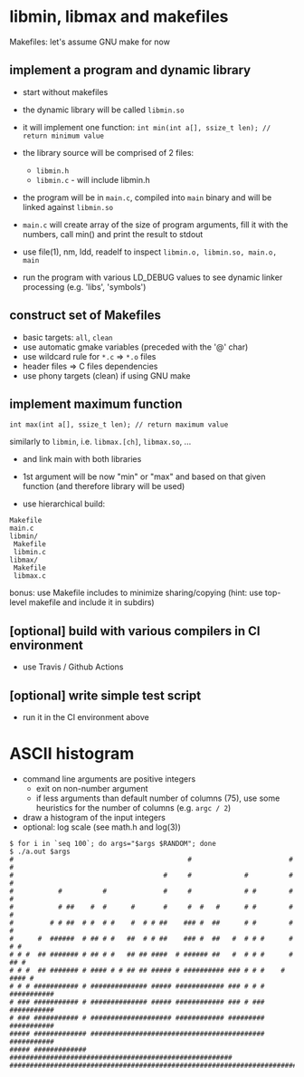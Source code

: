 
# libmin, libmax and makefiles

Makefiles: let's assume GNU make for now

## implement a program and dynamic library

- start without makefiles
- the dynamic library will be called `libmin.so`
- it will implement one function: `int min(int a[], ssize_t len); // return minimum value`
- the library source will be comprised of 2 files:
  - `libmin.h`
  - `libmin.c` - will include libmin.h

- the program will be in `main.c`, compiled into `main` binary and will be linked against `libmin.so`
- `main.c` will create array of the size of program arguments, fill it with the numbers, call min() and print the result to stdout
- use file(1), nm, ldd, readelf to inspect `libmin.o, libmin.so, main.o, main`
- run the program with various LD_DEBUG values to see dynamic linker
 processing (e.g. 'libs', 'symbols')

## construct set of Makefiles

- basic targets: `all`, `clean`
- use automatic gmake variables (preceded with the '@' char)
- use wildcard rule for `*.c` => `*.o` files
- header files => C files dependencies
- use phony targets (clean) if using GNU make

## implement maximum function

`int max(int a[], ssize_t len); // return maximum value`

similarly to `libmin`, i.e. `libmax.[ch]`, `libmax.so`, ...

- and link main with both libraries
- 1st argument will be now "min" or "max" and based on that
 given function (and therefore library will be used)

- use hierarchical build:
```
Makefile
main.c
libmin/
 Makefile
 libmin.c
libmax/
 Makefile
 libmax.c
```

bonus: use Makefile includes to minimize sharing/copying
              (hint: use top-level makefile and include it in subdirs)

## [optional] build with various compilers in CI environment
     
- use Travis / Github Actions

## [optional] write simple test script

- run it in the CI environment above


# ASCII histogram

  - command line arguments are positive integers
    - exit on non-number argument
    - if less arguments than default number of columns (75), use some heuristics
      for the number of columns (e.g. `argc / 2`)
  - draw a histogram of the input integers
  - optional: log scale (see math.h and log(3))

```
$ for i in `seq 100`; do args="$args $RANDOM"; done
$ ./a.out $args
#                                           #                        #  #
#                                     #     #             #          #  #
#           #          #              #     #             # #        #  #
#           # ##    #  #      #       #     #  #   #      # #        #  #
#         # # ##  # #  # #    #  # # ##    ### #  ##      # #        #  #
#      #  ######  # ## # #   ##  # # ##    ### #  ##   #  # # #      #  # #
# # #  ## ####### # ## # #   ## ## ####  # ###### ##   #  # # #      # ## #
# # #  ## ####### # #### # # ## ## ##### # ########## ### # # #    # #### #
# # # ########### # ############## ##### ############ ### # # # ###########
# ### ########### # ############## ##### ############ ### # ### ###########
# ### ########### # #################### ############ ######### ###########
##### ############# ########################################### ###########
##### ############# #######################################################
###########################################################################
```
